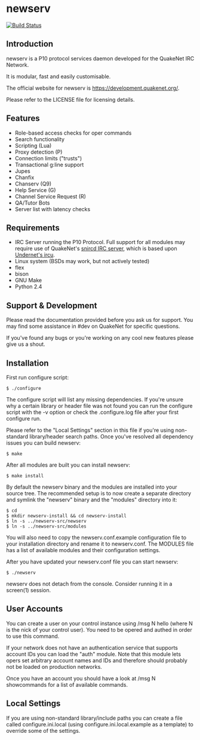 newserv
=======

[![Build Status](https://travis-ci.org/quakenet/newserv.png?branch=master)](https://travis-ci.org/quakenet/newserv)

Introduction
------------

newserv is a P10 protocol services daemon developed for the QuakeNet IRC
Network.

It is modular, fast and easily customisable.

The official website for newserv is https://development.quakenet.org/.

Please refer to the LICENSE file for licensing details.

Features
--------

 * Role-based access checks for oper commands
 * Search functionality
 * Scripting (Lua)
 * Proxy detection (P)
 * Connection limits ("trusts")
 * Transactional g:line support
 * Jupes
 * Chanfix
 * Chanserv (Q9)
 * Help Service (G)
 * Channel Service Request (R)
 * QA/Tutor Bots
 * Server list with latency checks

Requirements
------------

* IRC Server running the P10 Protocol. Full support for all modules may require use of QuakeNet's [snircd IRC server](https://development.quakenet.org), which is based upon [Undernet's ircu](http://coder-com.undernet.org/).
* Linux system (BSDs may work, but not actively tested)
* flex
* bison
* GNU Make
* Python 2.4

Support & Development
---------------------

Please read the documentation provided before you ask us for support. You may
find some assistance in #dev on QuakeNet for specific questions.

If you've found any bugs or you're working on any cool new features please give
us a shout.

Installation
------------

First run configure script:

    $ ./configure

The configure script will list any missing dependencies. If you're unsure why
a certain library or header file was not found you can run the configure script
with the -v option or check the .configure.log file after your first configure
run.

Please refer to the "Local Settings" section in this file if you're using
non-standard library/header search paths. Once you've resolved all dependency
issues you can build newserv:

    $ make

After all modules are built you can install newserv:

    $ make install

By default the newserv binary and the modules are installed into your source
tree. The recommended setup is to now create a separate directory and symlink
the "newserv" binary and the "modules" directory into it:

    $ cd
    $ mkdir newserv-install && cd newserv-install
    $ ln -s ../newserv-src/newserv
    $ ln -s ../newserv-src/modules

You will also need to copy the newserv.conf.example configuration file to your
installation directory and rename it to newserv.conf. The MODULES file has a
list of available modules and their configuration settings.

After you have updated your newserv.conf file you can start newserv:

    $ ./newserv

newserv does not detach from the console. Consider running it in a
screen(1) session.

User Accounts
-------------

You can create a user on your control instance using /msg N hello (where N is
the nick of your control user). You need to be opered and authed in order to
use this command.

If your network does not have an authentication service that supports account
IDs you can load the "auth" module. Note that this module lets opers set
arbitrary account names and IDs and therefore should probably not be loaded on
production networks.

Once you have an account you should have a look at /msg N showcommands for a
list of available commands.

Local Settings
--------------

If you are using non-standard library/include paths you can create a file
called configure.ini.local (using configure.ini.local.example as a template) to
override some of the settings.

